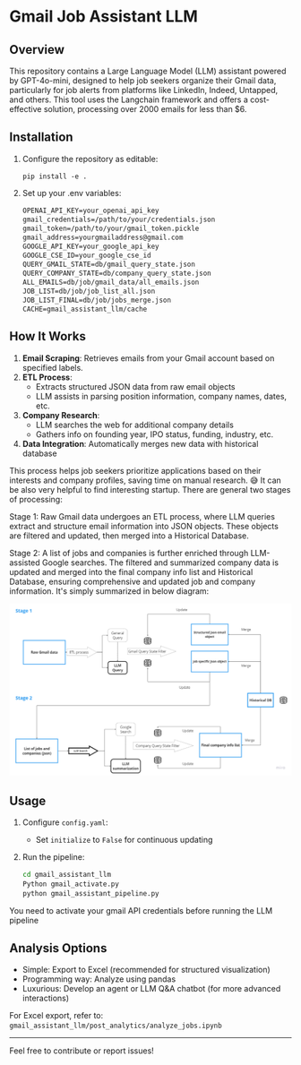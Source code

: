 # Gmail Job Assistant LLM

## Overview

This repository contains a Large Language Model (LLM) assistant powered by GPT-4o-mini, designed to help job seekers organize their Gmail data, particularly for job alerts from platforms like LinkedIn, Indeed, Untapped, and others. This tool uses the Langchain framework and offers a cost-effective solution, processing over 2000 emails for less than $6.

## Installation


1. Configure the repository as editable:
   ```
   pip install -e .
   ```

2. Set up your .env variables:
   ```
   OPENAI_API_KEY=your_openai_api_key
   gmail_credentials=/path/to/your/credentials.json
   gmail_token=/path/to/your/gmail_token.pickle
   gmail_address=yourgmailaddress@gmail.com
   GOOGLE_API_KEY=your_google_api_key
   GOOGLE_CSE_ID=your_google_cse_id
   QUERY_GMAIL_STATE=db/gmail_query_state.json
   QUERY_COMPANY_STATE=db/company_query_state.json
   ALL_EMAILS=db/job/gmail_data/all_emails.json
   JOB_LIST=db/job/job_list_all.json
   JOB_LIST_FINAL=db/job/jobs_merge.json
   CACHE=gmail_assistant_llm/cache
   ```


## How It Works

1. **Email Scraping**: Retrieves emails from your Gmail account based on specified labels.
2. **ETL Process**: 
   - Extracts structured JSON data from raw email objects
   - LLM assists in parsing position information, company names, dates, etc.
3. **Company Research**: 
   - LLM searches the web for additional company details
   - Gathers info on founding year, IPO status, funding, industry, etc.
4. **Data Integration**: Automatically merges new data with historical database

This process helps job seekers prioritize applications based on their interests and company profiles, saving time on manual research. 😅 It can be also very helpful to find interesting startup. There are general two stages of processing:

Stage 1: Raw Gmail data undergoes an ETL process, where LLM queries extract and structure email information into JSON objects. These objects are filtered and updated, then merged into a Historical Database.

Stage 2: A list of jobs and companies is further enriched through LLM-assisted Google searches. The filtered and summarized company data is updated and merged into the final company info list and Historical Database, ensuring comprehensive and updated job and company information. It's simply summarized in below diagram:

![alt text](image.png)

## Usage

1. Configure `config.yaml`:
   - Set `initialize` to `False` for continuous updating

2. Run the pipeline:
   ```bash
   cd gmail_assistant_llm
   Python gmail_activate.py
   python gmail_assistant_pipeline.py

You need to activate your gmail API credentials before running the LLM pipeline

## Analysis Options

- Simple: Export to Excel (recommended for structured visualization)
- Programming way: Analyze using pandas
- Luxurious: Develop an agent or LLM Q&A chatbot (for more advanced interactions)

For Excel export, refer to:
`gmail_assistant_llm/post_analytics/analyze_jobs.ipynb`


---

Feel free to contribute or report issues!